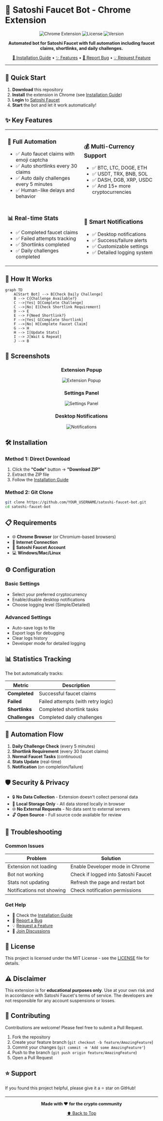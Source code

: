 # 🤖 Satoshi Faucet Bot - Chrome Extension

<div align="center">

![Chrome Extension](https://img.shields.io/badge/Chrome-Extension-blue?style=for-the-badge&logo=google-chrome)
![License](https://img.shields.io/badge/License-MIT-green?style=for-the-badge)
![Version](https://img.shields.io/badge/Version-1.0.0-orange?style=for-the-badge)

**Automated bot for Satoshi Faucet with full automation including faucet claims, shortlinks, and daily challenges.**

[📖 Installation Guide](INSTALL.md) • [✨ Features](FEATURES.md) • [🐛 Report Bug](https://github.com/YOUR_USERNAME/satoshi-faucet-bot/issues) • [💡 Request Feature](https://github.com/YOUR_USERNAME/satoshi-faucet-bot/issues)

</div>

---

## 🚀 **Quick Start**

1. **Download** this repository
2. **Install** the extension in Chrome (see [Installation Guide](INSTALL.md))
3. **Login** to [Satoshi Faucet](https://satoshifaucet.io)
4. **Start** the bot and let it work automatically!

## ✨ **Key Features**

<table>
<tr>
<td width="50%">

### 🤖 **Full Automation**
- ✅ Auto faucet claims with emoji captcha
- ✅ Auto shortlinks every 30 claims  
- ✅ Auto daily challenges every 5 minutes
- ✅ Human-like delays and behavior

</td>
<td width="50%">

### 💰 **Multi-Currency Support**
- ✅ BTC, LTC, DOGE, ETH
- ✅ USDT, TRX, BNB, SOL
- ✅ DASH, DGB, XRP, USDC
- ✅ And 15+ more cryptocurrencies

</td>
</tr>
<tr>
<td width="50%">

### 📊 **Real-time Stats**
- ✅ Completed faucet claims
- ✅ Failed attempts tracking
- ✅ Shortlinks completed
- ✅ Daily challenges completed

</td>
<td width="50%">

### 🔔 **Smart Notifications**
- ✅ Desktop notifications
- ✅ Success/failure alerts
- ✅ Customizable settings
- ✅ Detailed logging system

</td>
</tr>
</table>

## 🎯 **How It Works**

```mermaid
graph TD
    A[Start Bot] --> B[Check Daily Challenge]
    B --> C{Challenge Available?}
    C -->|Yes| D[Complete Challenge]
    C -->|No| E[Check Shortlink Requirement]
    D --> E
    E --> F{Need Shortlink?}
    F -->|Yes| G[Complete Shortlink]
    F -->|No| H[Complete Faucet Claim]
    G --> H
    H --> I[Update Stats]
    I --> J[Wait & Repeat]
    J --> B
```

## 📱 **Screenshots**

<div align="center">

### Extension Popup
![Extension Popup](https://via.placeholder.com/400x300/667eea/ffffff?text=Extension+Popup)

### Settings Panel
![Settings Panel](https://via.placeholder.com/400x300/764ba2/ffffff?text=Settings+Panel)

### Desktop Notifications
![Notifications](https://via.placeholder.com/400x200/28a745/ffffff?text=Desktop+Notifications)

</div>

## 🛠️ **Installation**

### **Method 1: Direct Download**
1. Click the **"Code"** button → **"Download ZIP"**
2. Extract the ZIP file
3. Follow the [Installation Guide](INSTALL.md)

### **Method 2: Git Clone**
```bash
git clone https://github.com/YOUR_USERNAME/satoshi-faucet-bot.git
cd satoshi-faucet-bot
```

## 📋 **Requirements**

- 🌐 **Chrome Browser** (or Chromium-based browsers)
- 🔗 **Internet Connection**
- 👤 **Satoshi Faucet Account**
- 💻 **Windows/Mac/Linux**

## ⚙️ **Configuration**

### **Basic Settings**
- Select your preferred cryptocurrency
- Enable/disable desktop notifications
- Choose logging level (Simple/Detailed)

### **Advanced Settings**
- Auto-save logs to file
- Export logs for debugging
- Clear logs history
- Developer mode for detailed logging

## 📊 **Statistics Tracking**

The bot automatically tracks:

| Metric | Description |
|--------|-------------|
| **Completed** | Successful faucet claims |
| **Failed** | Failed attempts (with retry logic) |
| **Shortlinks** | Completed shortlink tasks |
| **Challenges** | Completed daily challenges |

## 🔄 **Automation Flow**

1. **Daily Challenge Check** (every 5 minutes)
2. **Shortlink Requirement** (every 30 faucet claims)
3. **Normal Faucet Tasks** (continuous)
4. **Stats Update** (real-time)
5. **Notification** (on completion/failure)

## 🛡️ **Security & Privacy**

- 🔒 **No Data Collection** - Extension doesn't collect personal data
- 💾 **Local Storage Only** - All data stored locally in browser
- 🌐 **No External Requests** - No data sent to external servers
- 🔓 **Open Source** - Full source code available for review

## 🐛 **Troubleshooting**

### **Common Issues**

| Problem | Solution |
|---------|----------|
| Extension not loading | Enable Developer mode in Chrome |
| Bot not working | Check if logged into Satoshi Faucet |
| Stats not updating | Refresh the page and restart bot |
| Notifications not showing | Check notification permissions |

### **Get Help**
- 📖 Check the [Installation Guide](INSTALL.md)
- 🐛 [Report a Bug](https://github.com/YOUR_USERNAME/satoshi-faucet-bot/issues)
- 💡 [Request a Feature](https://github.com/YOUR_USERNAME/satoshi-faucet-bot/issues)
- 💬 [Join Discussions](https://github.com/YOUR_USERNAME/satoshi-faucet-bot/discussions)

## 📄 **License**

This project is licensed under the MIT License - see the [LICENSE](LICENSE) file for details.

## ⚠️ **Disclaimer**

This extension is for **educational purposes only**. Use at your own risk and in accordance with Satoshi Faucet's terms of service. The developers are not responsible for any account suspensions or losses.

## 🤝 **Contributing**

Contributions are welcome! Please feel free to submit a Pull Request.

1. Fork the repository
2. Create your feature branch (`git checkout -b feature/AmazingFeature`)
3. Commit your changes (`git commit -m 'Add some AmazingFeature'`)
4. Push to the branch (`git push origin feature/AmazingFeature`)
5. Open a Pull Request

## ⭐ **Support**

If you found this project helpful, please give it a ⭐ star on GitHub!

---

<div align="center">

**Made with ❤️ for the crypto community**

[⬆ Back to Top](#-satoshi-faucet-bot---chrome-extension)

</div>
